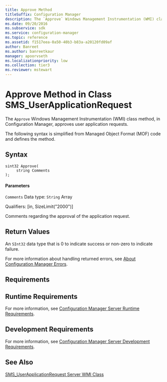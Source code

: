 ```yaml
---
title: Approve Method
titleSuffix: Configuration Manager
description: The `Approve` Windows Management Instrumentation (WMI) class method, in Configuration Manager, approves user application requests.
ms.date: 09/20/2016
ms.subservice: sdk
ms.service: configuration-manager
ms.topic: reference
ms.assetid: f1517eea-0a50-40b3-b83a-a20120fd09af
author: Banreet
ms.author: banreetkaur
manager: apoorvseth
ms.localizationpriority: low
ms.collection: tier3
ms.reviewer: mstewart
---
```

# Approve Method in Class SMS_UserApplicationRequest
The `Approve` Windows Management Instrumentation (WMI) class method, in Configuration Manager, approves user application requests.

 The following syntax is simplified from Managed Object Format (MOF) code and defines the method.

## Syntax

```
sint32 Approve(
     string Comments
);
```

#### Parameters
 `Comments`
 Data type: `String` Array

 Qualifiers: [in, SizeLimit("2000")]

 Comments regarding the approval of the application request.

## Return Values
 An `SInt32` data type that is 0 to indicate success or non-zero to indicate failure.

 For more information about handling returned errors, see [About Configuration Manager Errors](../../../develop/core/understand/about-configuration-manager-errors.md).

## Requirements

## Runtime Requirements
 For more information, see [Configuration Manager Server Runtime Requirements](../../../develop/core/reqs/server-runtime-requirements.md).

## Development Requirements
 For more information, see [Configuration Manager Server Development Requirements](../../../develop/core/reqs/server-development-requirements.md).

## See Also
 [SMS_UserApplicationRequest Server WMI Class](../../../develop/reference/apps/sms_userapplicationrequest-server-wmi-class.md)
